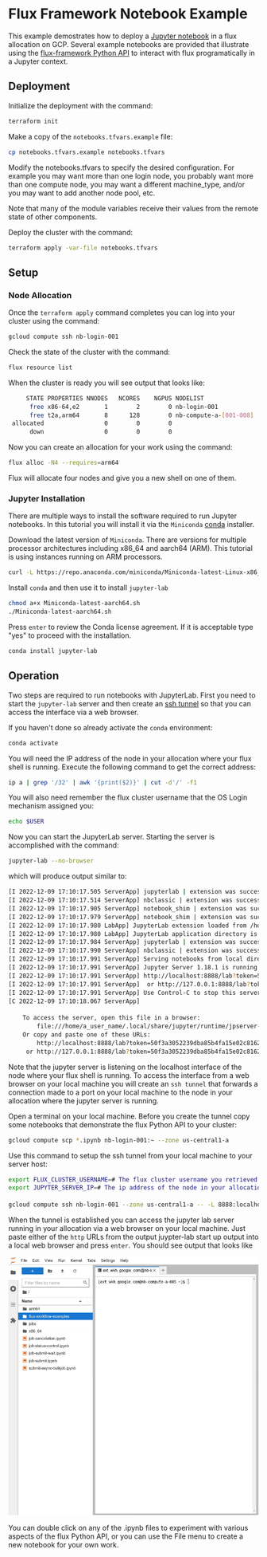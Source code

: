 # Flux Framework Notebook Example

This example demostrates how to deploy a [Jupyter notebook](https://jupyter.org/try-jupyter/lab/) in a flux allocation on GCP. Several
example notebooks are provided that illustrate using the [flux-framework Python API](https://flux-framework.readthedocs.io/projects/flux-core/en/latest/python/index.html) to interact
with flux programatically in a Jupyter context.

## Deployment

Initialize the deployment with the command:

```bash
terraform init
```

Make a copy of the `notebooks.tfvars.example` file:

```bash
cp notebooks.tfvars.example notebooks.tfvars
```

Modify the notebooks.tfvars to specify the desired configuration. For example you may want more than
one login node, you probably want more than one compute node, you may want a different machine_type, 
and/or you may want to add another node pool, etc.

Note that many of the module variables receive their values from the remote state of other components.

Deploy the cluster with the command:

```bash
terraform apply -var-file notebooks.tfvars
```

## Setup

### Node Allocation

Once the `terraform apply` command completes you can log into your cluster using the command:

```bash
gcloud compute ssh nb-login-001
```

Check the state of the cluster with the command:

```bash
flux resource list
```

When the cluster is ready you will see output that looks like:

```bash
     STATE PROPERTIES NNODES   NCORES    NGPUS NODELIST
      free x86-64,e2       1        2        0 nb-login-001
      free t2a,arm64       8      128        0 nb-compute-a-[001-008]
 allocated                 0        0        0
      down                 0        0        0
```

Now you can create an allocation for your work using the command:

```bash
flux alloc -N4 --requires=arm64
```

Flux will allocate four nodes and give you a new shell on one of them.

### Jupyter Installation

There are multiple ways to install the software required to run Jupyter notebooks. In this tutorial you
will install it via the `Miniconda` [conda](https://docs.conda.io/en/latest/) installer.

Download the latest version of `Miniconda`. There are versions for multiple processor architectures including
x86_64 and aarch64 (ARM). This tutorial is using instances running on ARM processors.

```bash
curl -L https://repo.anaconda.com/miniconda/Miniconda-latest-Linux-x86_64.sh -o Miniconda-latest-aarch64.sh
```

Install `conda` and then use it to install `jupyter-lab`

```bash
chmod a+x Miniconda-latest-aarch64.sh
./Miniconda-latest-aarch64.sh
```

Press `enter` to review the Conda license agreement. If it is acceptable type "yes" to proceed with 
the installation.

```bash
conda install jupyter-lab
```

## Operation

Two steps are required to run notebooks with JupyterLab. First you need to start the `jupyter-lab` server and then create an [ssh tunnel](https://www.ssh.com/academy/ssh/tunneling) so that you can access the interface via a web browser.

If you haven't done so already activate the `conda` environment:

```bash
conda activate
```

You will need the IP address of the node in your allocation where your flux shell is running. Execute the following
command to get the correct address:

```bash
ip a | grep '/32' | awk '{print($2)}' | cut -d'/' -f1
```

You will also need remember the flux cluster username that the OS Login mechanism assigned you:

```bash
echo $USER
```

Now you can start the JupyterLab server. Starting the server is accomplished with the command:

```bash
jupyter-lab --no-browser
```

which will produce output similar to:

```bash
[I 2022-12-09 17:10:17.505 ServerApp] jupyterlab | extension was successfully linked.
[I 2022-12-09 17:10:17.514 ServerApp] nbclassic | extension was successfully linked.
[I 2022-12-09 17:10:17.905 ServerApp] notebook_shim | extension was successfully linked.
[I 2022-12-09 17:10:17.979 ServerApp] notebook_shim | extension was successfully loaded.
[I 2022-12-09 17:10:17.980 LabApp] JupyterLab extension loaded from /home/ext_wkh_google_com/arm64/miniconda3/lib/python3.9/site-packages/jupyterlab
[I 2022-12-09 17:10:17.980 LabApp] JupyterLab application directory is /home/ext_wkh_google_com/arm64/miniconda3/share/jupyter/lab
[I 2022-12-09 17:10:17.984 ServerApp] jupyterlab | extension was successfully loaded.
[I 2022-12-09 17:10:17.990 ServerApp] nbclassic | extension was successfully loaded.
[I 2022-12-09 17:10:17.991 ServerApp] Serving notebooks from local directory: /home/ext_wkh_google_com
[I 2022-12-09 17:10:17.991 ServerApp] Jupyter Server 1.18.1 is running at:
[I 2022-12-09 17:10:17.991 ServerApp] http://localhost:8888/lab?token=50f3a3052239dba85b4fa15e02c8162e9409931c4a45df96
[I 2022-12-09 17:10:17.991 ServerApp]  or http://127.0.0.1:8888/lab?token=50f3a3052239dba85b4fa15e02c8162e9409931c4a45df96
[I 2022-12-09 17:10:17.991 ServerApp] Use Control-C to stop this server and shut down all kernels (twice to skip confirmation).
[C 2022-12-09 17:10:18.067 ServerApp] 
    
    To access the server, open this file in a browser:
        file:///home/a_user_name/.local/share/jupyter/runtime/jpserver-39720-open.html
    Or copy and paste one of these URLs:
        http://localhost:8888/lab?token=50f3a3052239dba85b4fa15e02c8162e9409931c4a45df96
     or http://127.0.0.1:8888/lab?token=50f3a3052239dba85b4fa15e02c8162e9409931c4a45df96
```

Note that the jupyter server is listening on the localhost interface of the node where your flux shell is running.
To access the interface from a web browser on your local machine you will create an `ssh tunnel` that forwards a
connection made to a port on your local machine to the node in your allocation where the jupyter server is running.

Open a terminal on your local machine. Before you create the tunnel copy some notebooks that demonstrate the
flux Python API to your cluster:

```bash
gcloud compute scp *.ipynb nb-login-001:~ --zone us-central1-a
```

Use this command to setup the ssh tunnel from your local machine to your server host:

```bash
export FLUX_CLUSTER_USERNAME=# The flux cluster username you retrieved earlier #
export JUPYTER_SERVER_IP=# The ip address of the node in your allocation where the jupyter server is listening #

gcloud compute ssh nb-login-001 --zone us-central1-a -- -L 8888:localhost:8888 -t ssh -L 8888:localhost:8888 ${FLUX_CLUSTER_USERNAME}@${JUPYTER_SERVER_IP}
```

When the tunnel is established you can access the jupyter lab server running in your allocation via a 
web browser on your local machine. Just paste either of the `http` URLs from the output juypter-lab
start up output into a local web browser and press `enter`. You should see output that looks like

![JupyterLab](./images/jupyterlab-interface.png)

You can double click on any of the .ipynb files to experiment with various aspects of the flux Python API, or
you can use the File menu to create a new notebook for your own work.
